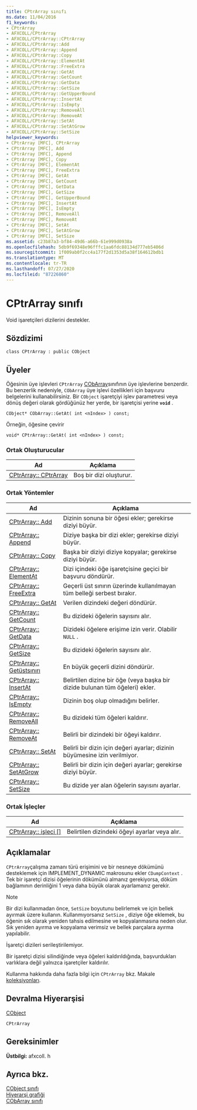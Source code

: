```yaml
---
title: CPtrArray sınıfı
ms.date: 11/04/2016
f1_keywords:
- CPtrArray
- AFXCOLL/CPtrArray
- AFXCOLL/CPtrArray::CPtrArray
- AFXCOLL/CPtrArray::Add
- AFXCOLL/CPtrArray::Append
- AFXCOLL/CPtrArray::Copy
- AFXCOLL/CPtrArray::ElementAt
- AFXCOLL/CPtrArray::FreeExtra
- AFXCOLL/CPtrArray::GetAt
- AFXCOLL/CPtrArray::GetCount
- AFXCOLL/CPtrArray::GetData
- AFXCOLL/CPtrArray::GetSize
- AFXCOLL/CPtrArray::GetUpperBound
- AFXCOLL/CPtrArray::InsertAt
- AFXCOLL/CPtrArray::IsEmpty
- AFXCOLL/CPtrArray::RemoveAll
- AFXCOLL/CPtrArray::RemoveAt
- AFXCOLL/CPtrArray::SetAt
- AFXCOLL/CPtrArray::SetAtGrow
- AFXCOLL/CPtrArray::SetSize
helpviewer_keywords:
- CPtrArray [MFC], CPtrArray
- CPtrArray [MFC], Add
- CPtrArray [MFC], Append
- CPtrArray [MFC], Copy
- CPtrArray [MFC], ElementAt
- CPtrArray [MFC], FreeExtra
- CPtrArray [MFC], GetAt
- CPtrArray [MFC], GetCount
- CPtrArray [MFC], GetData
- CPtrArray [MFC], GetSize
- CPtrArray [MFC], GetUpperBound
- CPtrArray [MFC], InsertAt
- CPtrArray [MFC], IsEmpty
- CPtrArray [MFC], RemoveAll
- CPtrArray [MFC], RemoveAt
- CPtrArray [MFC], SetAt
- CPtrArray [MFC], SetAtGrow
- CPtrArray [MFC], SetSize
ms.assetid: c23b87a3-bf84-49d6-a66b-61e999d0938a
ms.openlocfilehash: 5db9f69348e96fffc1aa6fdc88134d777eb5406d
ms.sourcegitcommit: 1f009ab0f2cc4a177f2d1353d5a38f164612bdb1
ms.translationtype: MT
ms.contentlocale: tr-TR
ms.lasthandoff: 07/27/2020
ms.locfileid: "87226860"
---
```

# <a name="cptrarray-class"></a>CPtrArray sınıfı

Void işaretçileri dizilerini destekler.

## <a name="syntax"></a>Sözdizimi

```
class CPtrArray : public CObject
```

## <a name="members"></a>Üyeler

Öğesinin üye işlevleri `CPtrArray` [CObArray](../../mfc/reference/cobarray-class.md)sınıfının üye işlevlerine benzerdir. Bu benzerlik nedeniyle, `CObArray` üye işlevi özellikleri için başvuru belgelerini kullanabilirsiniz. Bir `CObject` işaretçiyi işlev parametresi veya dönüş değeri olarak gördüğünüz her yerde, bir işaretçisi yerine **`void`** .

`CObject* CObArray::GetAt( int <nIndex> ) const;`

Örneğin, öğesine çevirir

`void* CPtrArray::GetAt( int <nIndex> ) const;`

### <a name="public-constructors"></a>Ortak Oluşturucular

|Ad|Açıklama|
|----------|-----------------|
|[CPtrArray:: CPtrArray](../../mfc/reference/cobarray-class.md#cobarray)|Boş bir dizi oluşturur.|

### <a name="public-methods"></a>Ortak Yöntemler

|Ad|Açıklama|
|----------|-----------------|
|[CPtrArray:: Add](../../mfc/reference/cobarray-class.md#add)|Dizinin sonuna bir öğesi ekler; gerekirse diziyi büyür.|
|[CPtrArray:: Append](../../mfc/reference/cobarray-class.md#append)|Diziye başka bir dizi ekler; gerekirse diziyi büyür.|
|[CPtrArray:: Copy](../../mfc/reference/cobarray-class.md#copy)|Başka bir diziyi diziye kopyalar; gerekirse diziyi büyür.|
|[CPtrArray:: ElementAt](../../mfc/reference/cobarray-class.md#elementat)|Dizi içindeki öğe işaretçisine geçici bir başvuru döndürür.|
|[CPtrArray:: FreeExtra](../../mfc/reference/cobarray-class.md#freeextra)|Geçerli üst sınırın üzerinde kullanılmayan tüm belleği serbest bırakır.|
|[CPtrArray:: GetAt](../../mfc/reference/cobarray-class.md#getat)|Verilen dizindeki değeri döndürür.|
|[CPtrArray:: GetCount](../../mfc/reference/cobarray-class.md#getcount)|Bu dizideki öğelerin sayısını alır.|
|[CPtrArray:: GetData](../../mfc/reference/cobarray-class.md#getdata)|Dizideki öğelere erişime izin verir. Olabilir `NULL` .|
|[CPtrArray:: GetSize](../../mfc/reference/cobarray-class.md#getsize)|Bu dizideki öğelerin sayısını alır.|
|[CPtrArray:: Getüstsınırı](../../mfc/reference/cobarray-class.md#getupperbound)|En büyük geçerli dizini döndürür.|
|[CPtrArray:: InsertAt](../../mfc/reference/cobarray-class.md#insertat)|Belirtilen dizine bir öğe (veya başka bir dizide bulunan tüm öğeleri) ekler.|
|[CPtrArray:: IsEmpty](../../mfc/reference/cobarray-class.md#isempty)|Dizinin boş olup olmadığını belirler.|
|[CPtrArray:: RemoveAll](../../mfc/reference/cobarray-class.md#removeall)|Bu dizideki tüm öğeleri kaldırır.|
|[CPtrArray:: RemoveAt](../../mfc/reference/cobarray-class.md#removeat)|Belirli bir dizindeki bir öğeyi kaldırır.|
|[CPtrArray:: SetAt](../../mfc/reference/cobarray-class.md#setat)|Belirli bir dizin için değeri ayarlar; dizinin büyümesine izin verilmiyor.|
|[CPtrArray:: SetAtGrow](../../mfc/reference/cobarray-class.md#setatgrow)|Belirli bir dizin için değeri ayarlar; gerekirse diziyi büyür.|
|[CPtrArray:: SetSize](../../mfc/reference/cobarray-class.md#setsize)|Bu dizide yer alan öğelerin sayısını ayarlar.|

### <a name="public-operators"></a>Ortak İşleçler

|Ad|Açıklama|
|----------|-----------------|
|[CPtrArray:: işleci \[\]](../../mfc/reference/cobarray-class.md#operator_at)|Belirtilen dizindeki öğeyi ayarlar veya alır.|

## <a name="remarks"></a>Açıklamalar

`CPtrArray`çalışma zamanı türü erişimini ve bir nesneye dökümünü desteklemek için IMPLEMENT_DYNAMIC makrosunu ekler `CDumpContext` . Tek bir işaretçi dizisi öğelerinin dökümünü almanız gerekiyorsa, döküm bağlamının derinliğini 1 veya daha büyük olarak ayarlamanız gerekir.

> [!NOTE]
> Bir dizi kullanmadan önce, `SetSize` boyutunu belirlemek ve için bellek ayırmak üzere kullanın. Kullanmıyorsanız `SetSize` , diziye öğe eklemek, bu öğenin sık olarak yeniden tahsis edilmesine ve kopyalanmasına neden olur. Sık yeniden ayırma ve kopyalama verimsiz ve bellek parçalara ayırma yapılabilir.

İşaretçi dizileri serileştirilemiyor.

Bir işaretçi dizisi silindiğinde veya öğeleri kaldırıldığında, başvurdukları varlıklara değil yalnızca işaretçiler kaldırılır.

Kullanma hakkında daha fazla bilgi için `CPtrArray` bkz. Makale [koleksiyonları](../../mfc/collections.md).

## <a name="inheritance-hierarchy"></a>Devralma Hiyerarşisi

[CObject](../../mfc/reference/cobject-class.md)

`CPtrArray`

## <a name="requirements"></a>Gereksinimler

**Üstbilgi:** afxcoll. h

## <a name="see-also"></a>Ayrıca bkz.

[CObject sınıfı](../../mfc/reference/cobject-class.md)<br/>
[Hiyerarşi grafiği](../../mfc/hierarchy-chart.md)<br/>
[CObArray sınıfı](../../mfc/reference/cobarray-class.md)
